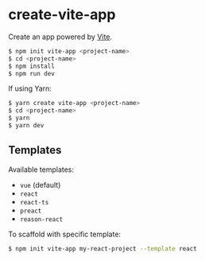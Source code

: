# create-vite-app

Create an app powered by [Vite](https://github.com/vuejs/vite).

```bash
$ npm init vite-app <project-name>
$ cd <project-name>
$ npm install
$ npm run dev
```

If using Yarn:

```bash
$ yarn create vite-app <project-name>
$ cd <project-name>
$ yarn
$ yarn dev
```

## Templates

Available templates:

- `vue` (default)
- `react`
- `react-ts`
- `preact`
- `reason-react`

To scaffold with specific template:

```bash
$ npm init vite-app my-react-project --template react
```
